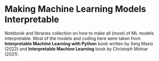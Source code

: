 # Making Machine Learning Models Interpretable

Notebook and libraries collection on how to make all (most) of ML models interpretable. Most of the models and coding here were taken from **Interpretable Machine Learning with Python** book written by Serg Masis (2022) and **Interpretable Machine Learning** book by Christoph Molnar (2021).
